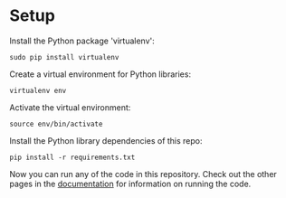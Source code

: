 Setup
=====

Install the Python package 'virtualenv':

    sudo pip install virtualenv

Create a virtual environment for Python libraries:

    virtualenv env

Activate the virtual environment:

    source env/bin/activate

Install the Python library dependencies of this repo:

    pip install -r requirements.txt

Now you can run any of the code in this repository. Check out the other pages
in the <a href="../readme.md#documentation">documentation</a> for information
on running the code.
